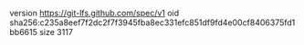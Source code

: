 version https://git-lfs.github.com/spec/v1
oid sha256:c235a8eef7f2dc2f7f3945fba8ec331efc851df9fd4e00cf8406375fd1bb6615
size 3117
